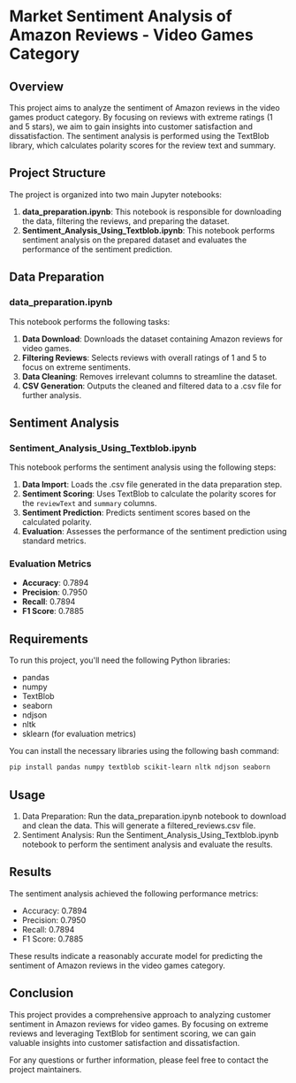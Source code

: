 # Market Sentiment Analysis of Amazon Reviews - Video Games Category

## Overview

This project aims to analyze the sentiment of Amazon reviews in the video games product category. By focusing on reviews with extreme ratings (1 and 5 stars), we aim to gain insights into customer satisfaction and dissatisfaction. The sentiment analysis is performed using the TextBlob library, which calculates polarity scores for the review text and summary. 

## Project Structure

The project is organized into two main Jupyter notebooks:

1. **data_preparation.ipynb**: This notebook is responsible for downloading the data, filtering the reviews, and preparing the dataset.
2. **Sentiment_Analysis_Using_Textblob.ipynb**: This notebook performs sentiment analysis on the prepared dataset and evaluates the performance of the sentiment prediction.

## Data Preparation

### data_preparation.ipynb

This notebook performs the following tasks:
1. **Data Download**: Downloads the dataset containing Amazon reviews for video games.
2. **Filtering Reviews**: Selects reviews with overall ratings of 1 and 5 to focus on extreme sentiments.
3. **Data Cleaning**: Removes irrelevant columns to streamline the dataset.
4. **CSV Generation**: Outputs the cleaned and filtered data to a .csv file for further analysis.

## Sentiment Analysis

### Sentiment_Analysis_Using_Textblob.ipynb

This notebook performs the sentiment analysis using the following steps:
1. **Data Import**: Loads the .csv file generated in the data preparation step.
2. **Sentiment Scoring**: Uses TextBlob to calculate the polarity scores for the `reviewText` and `summary` columns.
3. **Sentiment Prediction**: Predicts sentiment scores based on the calculated polarity.
4. **Evaluation**: Assesses the performance of the sentiment prediction using standard metrics.

### Evaluation Metrics

- **Accuracy**: 0.7894
- **Precision**: 0.7950
- **Recall**: 0.7894
- **F1 Score**: 0.7885

## Requirements

To run this project, you'll need the following Python libraries:
- pandas
- numpy
- TextBlob
- seaborn
- ndjson
- nltk
- sklearn (for evaluation metrics)

You can install the necessary libraries using the following bash command:

```bash
pip install pandas numpy textblob scikit-learn nltk ndjson seaborn
```

## Usage
1. Data Preparation: Run the data_preparation.ipynb notebook to download and clean the data. This will generate a filtered_reviews.csv file.
2. Sentiment Analysis: Run the Sentiment_Analysis_Using_Textblob.ipynb notebook to perform the sentiment analysis and evaluate the results.

## Results
The sentiment analysis achieved the following performance metrics:

* Accuracy: 0.7894
* Precision: 0.7950
* Recall: 0.7894
* F1 Score: 0.7885

These results indicate a reasonably accurate model for predicting the sentiment of Amazon reviews in the video games category.

## Conclusion
This project provides a comprehensive approach to analyzing customer sentiment in Amazon reviews for video games. By focusing on extreme reviews and leveraging TextBlob for sentiment scoring, we can gain valuable insights into customer satisfaction and dissatisfaction.

For any questions or further information, please feel free to contact the project maintainers.